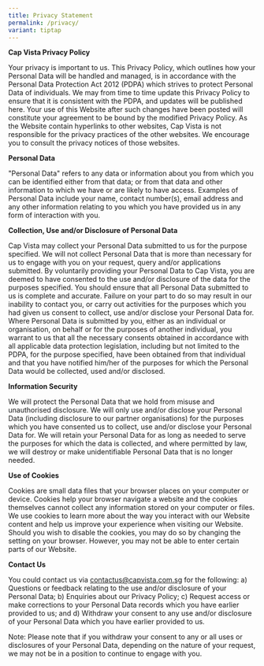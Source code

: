 ```yaml
---
title: Privacy Statement
permalink: /privacy/
variant: tiptap
---
```

<p><strong>Cap Vista Privacy Policy</strong></p><p>Your privacy is important to us. This Privacy Policy, which outlines how your Personal Data will be handled and managed, is in accordance with the Personal Data Protection Act 2012 (PDPA) which strives to protect Personal Data of individuals. We may from time to time update this Privacy Policy to ensure that it is consistent with the PDPA, and updates will be published here. Your use of this Website after such changes have been posted will constitute your agreement to be bound by the modified Privacy Policy. As the Website contain hyperlinks to other websites, Cap Vista is not responsible for the privacy practices of the other websites. We encourage you to consult the privacy notices of those websites.</p><p><strong>Personal Data</strong></p><p>"Personal Data" refers to any data or information about you from which you can be identified either from that data; or from that data and other information to which we have or are likely to have access. Examples of Personal Data include your name, contact number(s), email address and any other information relating to you which you have provided us in any form of interaction with you.</p><p><strong>Collection, Use and/or Disclosure of Personal Data</strong> </p><p>Cap Vista may collect your Personal Data submitted to us for the purpose specified. We will not collect Personal Data that is more than necessary for us to engage with you on your request, query and/or applications submitted. By voluntarily providing your Personal Data to Cap Vista, you are deemed to have consented to the use and/or disclosure of the data for the purposes specified. You should ensure that all Personal Data submitted to us is complete and accurate. Failure on your part to do so may result in our inability to contact you, or carry out activities for the purposes which you had given us consent to collect, use and/or disclose your Personal Data for. Where Personal Data is submitted by you, either as an individual or organisation, on behalf or for the purposes of another individual, you warrant to us that all the necessary consents obtained in accordance with all applicable data protection legislation, including but not limited to the PDPA, for the purpose specified, have been obtained from that individual and that you have notified him/her of the purposes for which the Personal Data would be collected, used and/or disclosed.</p><p><strong>Information Security</strong></p><p>We will protect the Personal Data that we hold from misuse and unauthorised disclosure. We will only use and/or disclose your Personal Data (including disclosure to our partner organisations) for the purposes which you have consented us to collect, use and/or disclose your Personal Data for. We will retain your Personal Data for as long as needed to serve the purposes for which the data is collected, and where permitted by law, we will destroy or make unidentifiable Personal Data that is no longer needed.</p><p><strong>Use of Cookies</strong></p><p>Cookies are small data files that your browser places on your computer or device. Cookies help your browser navigate a website and the cookies themselves cannot collect any information stored on your computer or files. We use cookies to learn more about the way you interact with our Website content and help us improve your experience when visiting our Website. Should you wish to disable the cookies, you may do so by changing the setting on your browser. However, you may not be able to enter certain parts of our Website.</p><p><strong>Contact Us</strong></p><p>You could contact us via <a href="contactus@capvista.com.sg" rel="noopener noreferrer nofollow" target="_blank">contactus@capvista.com.sg</a> for the following: a) Questions or feedback relating to the use and/or disclosure of your Personal Data; b) Enquiries about our Privacy Policy; c) Request access or make corrections to your Personal Data records which you have earlier provided to us; and d) Withdraw your consent to any use and/or disclosure of your Personal Data which you have earlier provided to us.</p><p>Note: Please note that if you withdraw your consent to any or all uses or disclosures of your Personal Data, depending on the nature of your request, we may not be in a position to continue to engage with you.</p>